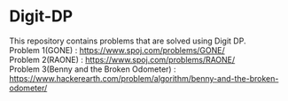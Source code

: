 # Digit-DP
This repository contains problems that are solved using Digit DP. <br/>
Problem 1(GONE) : https://www.spoj.com/problems/GONE/ <br/>
Problem 2(RAONE) : https://www.spoj.com/problems/RAONE/ <br/>
Problem 3(Benny and the Broken Odometer) : https://www.hackerearth.com/problem/algorithm/benny-and-the-broken-odometer/ <br/>
